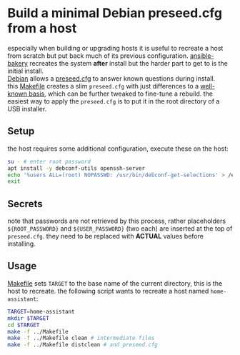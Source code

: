 # Build a minimal Debian preseed.cfg from a host

especially when building or upgrading hosts it is useful to recreate a host from scratch but put back much
of its previous configuration.
[ansible-bakery](https://github.com/jkt628/ansible-bakery)
recreates the system **after** install but the harder part to get to is the initial install.  
[Debian](https://debian.org) allows a
[preseed.cfg](https://wiki.debian.org/DebianInstaller/Preseed) to answer known questions during install.  
this [Makefile](Makefile) creates a slim `preseed.cfg` with just differences to a
[well-known basis](https://preseed.debian.net/debian-preseed/), which can be further tweaked to
fine-tune a rebuild.
the easiest way to apply the `preseed.cfg` is to put it in the root directory of a USB installer.

## Setup

the host requires some additional configuration, execute these on the host:

```bash
su - # enter root password
apt install -y debconf-utils openssh-server
echo '%users ALL=(root) NOPASSWD: /usr/bin/debconf-get-selections' > /etc/sudoers.d/debconf-get-selections
exit
```

## Secrets

note that passwords are not retrieved by this process, rather placeholders
`${ROOT_PASSWORD}` and `${USER_PASSWORD}` (two each) are inserted at the top of `preseed.cfg`.
they need to be replaced with **ACTUAL** values before installing.

## Usage

[Makefile](Makefile) sets `TARGET` to the base name of the current directory, this is the host to recreate.
the following script wants to recreate a host named `home-assistant`:

```bash
TARGET=home-assistant
mkdir $TARGET
cd $TARGET
make -f ../Makefile
make -f ../Makefile clean # intermediate files
make -f ../Makefile distclean # and preseed.cfg
```
